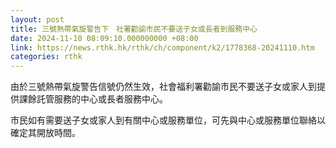 ```yaml
---
layout: post
title: 三號熱帶氣旋警告下　社署勸諭市民不要送子女或長者到服務中心
date: 2024-11-10 08:09:10.000000000 +08:00
link: https://news.rthk.hk/rthk/ch/component/k2/1778368-20241110.htm
categories: rthk
---
```


由於三號熱帶氣旋警告信號仍然生效，社會福利署勸諭市民不要送子女或家人到提供課餘託管服務的中心或長者服務中心。

市民如有需要送子女或家人到有關中心或服務單位，可先與中心或服務單位聯絡以確定其開放時間。
